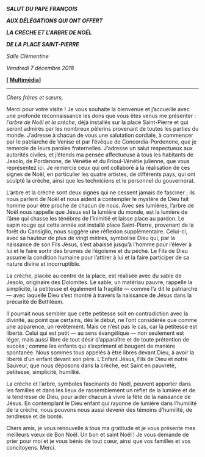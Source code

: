 ***SALUT DU PAPE FRANÇOIS***

***AUX DÉLÉGATIONS QUI ONT OFFERT***

***LA CRÈCHE ET L'ARBRE DE NOËL***

***DE LA PLACE SAINT-PIERRE***

*Salle Clémentine*

*Vendredi 7 décembre 2018*

**[ [Multimédia](http://w2.vatican.va/content/francesco/fr/events/event.dir.html/content/vaticanevents/fr/2018/12/7/delegazioni-alberopresepe.html)]**

* * *

*Chers frères et sœurs,*

Merci pour votre visite ! Je vous souhaite la bienvenue et j’accueille avec une profonde reconnaissance les dons que vous êtes venus me présenter : *l’arbre de Noël et la crèche*, déjà installés sur la place Saint-Pierre et qui seront admirés par les nombreux pèlerins provenant de toutes les parties du monde. J’adresse à chacun de vous une salutation cordiale, à commencer par le patriarche de Venise et par l’évêque de Concordia-Pordenone, que je remercie de leurs paroles fraternelles. J’adresse un salut respectueux aux autorités civiles, et j’étends ma pensée affectueuse à tous les habitants de Jesolo, de Pordenone, de Vénétie et du Frioul-Vénétie julienne, que vous représentez ici. Je remercie ceux qui ont collaboré à la réalisation de ces signes de Noël, en particulier les quatre artistes, de différents pays, qui ont sculpté la crèche, ainsi que les techniciens et le personnel du gouvernorat.

L’arbre et la crèche sont deux signes qui ne cessent jamais de fasciner ; ils nous parlent de Noël et nous aident à contempler le mystère de Dieu fait homme pour être proche de chacun de nous. Avec ses lumières, l’arbre de Noël nous rappelle que Jésus est la lumière du monde, est la lumière de l’âme qui chasse les ténèbres de l’inimitié et laisse place au pardon. Le sapin rouge qui cette année est installé place Saint-Pierre, provenant de la forêt du Cansiglio, nous suggère une réflexion supplémentaire. Celui-ci, avec sa hauteur de plus de vingt mètres, symbolise Dieu qui, par la naissance de son Fils Jésus, s’est abaissé jusqu’à l’homme pour l’élever à lui et le faire sortir des brumes de l’égoïsme et du péché. Le Fils de Dieu assume la condition humaine pour l’attirer à lui et la faire participer de sa nature divine et incorruptible.

La crèche, placée au centre de la place, est réalisée avec du sable de Jesolo, originaire des Dolomites. Le sable, un matériau pauvre, rappelle la simplicité, la petitesse et également la fragilité — comme l’a dit le patriarche — avec laquelle Dieu s’est montré à travers la naissance de Jésus dans la précarité de Bethléem.

Il pourrait nous sembler que cette petitesse soit en contradiction avec la divinité, au point que certains, dès le début, ne l’ont considérée que comme une apparence, un revêtement. Mais ce n’est pas le cas, car la petitesse est liberté. Celui qui est petit — au sens évangélique — non seulement est léger, mais aussi libre de tout désir d’apparaître et de toute prétention de succès ; comme les enfants qui s’expriment et bougent de manière spontanée. Nous sommes tous appelés à être libres devant Dieu, à avoir la liberté d’un enfant devant son père. L’Enfant Jésus, Fils de Dieu et notre Sauveur, que nous déposons dans la crèche, est Saint en pauvreté, petitesse, simplicité, humilité.

La crèche et l’arbre, symboles fascinants de Noël, peuvent apporter dans les familles et dans les lieux de rassemblement un reflet de la lumière et de la tendresse de Dieu, pour aider chacun à vivre la fête de la naissance de Jésus. En contemplant le Dieu enfant qui rayonne de lumière dans l’humilité de la crèche, nous pouvons nous aussi devenir des témoins d’humilité, de tendresse et de bonté.

Chers amis, je vous renouvelle à tous ma gratitude et je vous présente mes meilleurs vœux de Bon Noël. Un bon et saint Noël ! Je vous demande de prier pour moi et je vous bénis de tout cœur, ainsi que vos familles et vos concitoyens. Merci.
